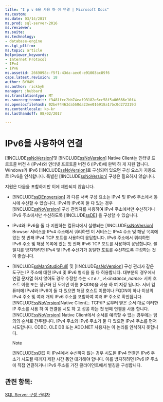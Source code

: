```yaml
---
title: "I p v 6을 사용 하 여 연결 | Microsoft Docs"
ms.custom: 
ms.date: 03/14/2017
ms.prod: sql-server-2016
ms.reviewer: 
ms.suite: 
ms.technology:
- database-engine
ms.tgt_pltfrm: 
ms.topic: article
helpviewer_keywords:
- Internet Protocol
- IPv4
- IPv6
ms.assetid: 2669098c-f5f1-43da-aec6-e91003ac89f6
caps.latest.revision: 18
author: BYHAM
ms.author: rickbyh
manager: jhubbard
ms.translationtype: MT
ms.sourcegitcommit: f3481fcc2bb74eaf93182e6cc58f5a06666e10f4
ms.openlocfilehash: 02be74463da560da23ee016918a17bc0d272319d
ms.contentlocale: ko-kr
ms.lasthandoff: 08/02/2017

---
```

# <a name="connecting-using-ipv6"></a>IPv6을 사용하여 연결
  [!INCLUDE[ssNoVersion](../../includes/ssnoversion-md.md)]및 [!INCLUDE[ssNoVersion](../../includes/ssnoversion-md.md)] Native Client는 인터넷 프로토콜 버전 4 (IPv4)와 인터넷 프로토콜 버전 6 (IPv6)에 완벽 하 게 지원 합니다. Windows가 IPv6 [!INCLUDE[ssNoVersion](../../includes/ssnoversion-md.md)]로 구성되어 있으면 구성 요소가 자동으로 IPv6을 인식합니다. 특별한 [!INCLUDE[ssNoVersion](../../includes/ssnoversion-md.md)] 구성은 필요하지 않습니다.  
  
 지원은 다음을 포함하지만 이에 제한되지 않습니다.  
  
-   [!INCLUDE[ssDEnoversion](../../includes/ssdenoversion-md.md)] 과 다른 서버 구성 요소는 IPv4 및 IPv6 주소에서 동시에 수신할 수 있습니다. IPv4와 IPv6이 둘 다 있는 경우 [!INCLUDE[ssNoVersion](../../includes/ssnoversion-md.md)] 구성 관리자를 사용하여 IPv4 주소에서만 수신하거나 IPv6 주소에서만 수신하도록 [!INCLUDE[ssDE](../../includes/ssde-md.md)] 을 구성할 수 있습니다.  
  
-   IPv4와 IPv6을 둘 다 지원하는 컴퓨터에서 실행되는 [!INCLUDE[ssNoVersion](../../includes/ssnoversion-md.md)] Browser 서비스를 IPv4 주소에서 쿼리하면 이 서비스는 IPv4 주소 및 해당 목록에 있는 첫 번째 IPv4 TCP 포트를 사용하여 응답합니다. IPv6 주소에서 쿼리하면 IPv6 주소 및 해당 목록에 있는 첫 번째 IPv6 TCP 포트를 사용하여 응답합니다. 불일치를 방지하려면 IPv4 및 IPv6 수신기가 동일한 포트를 수신하도록 구성하는 것이 좋습니다.  
  
-   [!INCLUDE[ssManStudioFull](../../includes/ssmanstudiofull-md.md)] 및 [!INCLUDE[ssNoVersion](../../includes/ssnoversion-md.md)] 구성 관리자 같은 도구는 IP 주소에 대한 IPv4 및 IPv6 형식을 둘 다 허용합니다. 대부분의 경우에서 연결 문자열 하지 않아도 경우 수정할 수는 \< *t e r _*>\\<*instance_name*> 서버 호스트 이름 또는 정규화 된 도메인 이름 (FQDN)을 사용 하 여 지정 됩니다. 서버 컴퓨터에 IPv4와 IPv6이 둘 다 있으면 해당 호스트 이름이나 FQDN이 하나 이상의 IPv4 주소 및 여러 개의 IPv6 주소를 포함하여 여러 IP 주소로 확인됩니다. [!INCLUDE[ssNoVersion](../../includes/ssnoversion-md.md)]Native Client는 TCP/IP 로부터 받은 순서 대로 이러한 IP 주소를 사용 하 여 연결을 시도 하 고 성공 하는 첫 번째 연결을 사용 합니다. [!INCLUDE[ssNoVersion](../../includes/ssnoversion-md.md)] Native Client에서 순서를 예측할 수 없는 경우에는 임의의 순서로 간주됩니다. IPv4 주소와 IPv6 주소가 둘 다 있으면 IPv4 주소를 먼저 시도합니다. ODBC, OLE DB 또는 ADO.NET 사용자는 이 논리를 인식하지 못합니다.  
  
    > [!NOTE]  
    >  [!INCLUDE[ssDE](../../includes/ssde-md.md)] 이 IPv4에서 수신하지 않는 경우 시도된 IPv4 연결은 IPv6 주소가 시도될 때까지 제한 시간 동안 대기해야 합니다. 이를 방지하려면 IPv6 IP 주소에 직접 연결하거나 IPv6 주소를 가진 클라이언트에서 별칭을 구성합니다.  
  
## <a name="see-also"></a>관련 항목:  
 [SQL Server 구성 관리자](../../relational-databases/sql-server-configuration-manager.md)  
  
  
